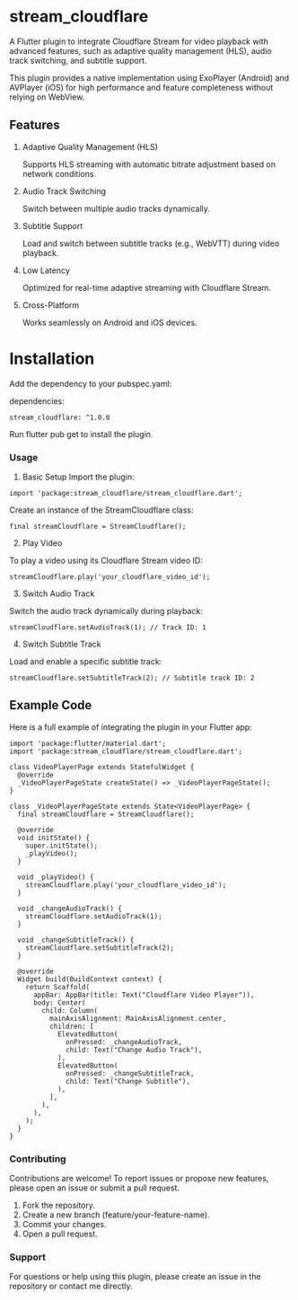 # stream_cloudflare

A Flutter plugin to integrate Cloudflare Stream for video playback with advanced features, such as adaptive quality management (HLS), audio track switching, and subtitle support.

This plugin provides a native implementation using ExoPlayer (Android) and AVPlayer (iOS) for high performance and feature completeness without relying on WebView.

## Features
1. Adaptive Quality Management (HLS)

    Supports HLS streaming with automatic bitrate adjustment based on network conditions.

2. Audio Track Switching

    Switch between multiple audio tracks dynamically.

3. Subtitle Support

    Load and switch between subtitle tracks (e.g., WebVTT) during video playback.

4. Low Latency

    Optimized for real-time adaptive streaming with Cloudflare Stream.

5. Cross-Platform

    Works seamlessly on Android and iOS devices.

# Installation
Add the dependency to your pubspec.yaml:

dependencies:

  `stream_cloudflare: ^1.0.0`

Run flutter pub get to install the plugin.

### Usage
1. Basic Setup
Import the plugin:

`import 'package:stream_cloudflare/stream_cloudflare.dart';`

Create an instance of the StreamCloudflare class:

`final streamCloudflare = StreamCloudflare();`

2. Play Video

To play a video using its Cloudflare Stream video ID:

`streamCloudflare.play('your_cloudflare_video_id');`

3. Switch Audio Track

Switch the audio track dynamically during playback:

`streamCloudflare.setAudioTrack(1); // Track ID: 1`

4. Switch Subtitle Track

Load and enable a specific subtitle track:

`streamCloudflare.setSubtitleTrack(2); // Subtitle track ID: 2`

## Example Code

Here is a full example of integrating the plugin in your Flutter app:

```
import 'package:flutter/material.dart';
import 'package:stream_cloudflare/stream_cloudflare.dart';

class VideoPlayerPage extends StatefulWidget {
  @override
  _VideoPlayerPageState createState() => _VideoPlayerPageState();
}

class _VideoPlayerPageState extends State<VideoPlayerPage> {
  final streamCloudflare = StreamCloudflare();

  @override
  void initState() {
    super.initState();
    _playVideo();
  }

  void _playVideo() {
    streamCloudflare.play('your_cloudflare_video_id');
  }

  void _changeAudioTrack() {
    streamCloudflare.setAudioTrack(1);
  }

  void _changeSubtitleTrack() {
    streamCloudflare.setSubtitleTrack(2);
  }

  @override
  Widget build(BuildContext context) {
    return Scaffold(
      appBar: AppBar(title: Text("Cloudflare Video Player")),
      body: Center(
        child: Column(
          mainAxisAlignment: MainAxisAlignment.center,
          children: [
            ElevatedButton(
              onPressed: _changeAudioTrack,
              child: Text("Change Audio Track"),
            ),
            ElevatedButton(
              onPressed: _changeSubtitleTrack,
              child: Text("Change Subtitle"),
            ),
          ],
        ),
      ),
    );
  }
}

```
### Contributing
Contributions are welcome! To report issues or propose new features, please open an issue or submit a pull request.

1. Fork the repository.
2. Create a new branch (feature/your-feature-name).
3. Commit your changes.
4. Open a pull request.

### Support
For questions or help using this plugin, please create an issue in the repository or contact me directly.